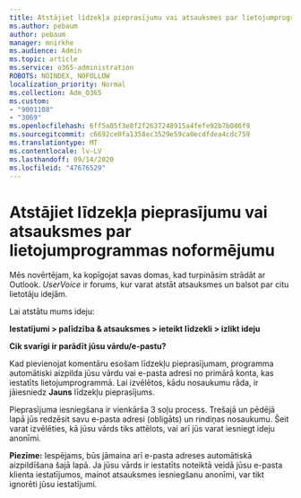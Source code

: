 ```yaml
---
title: Atstājiet līdzekļa pieprasījumu vai atsauksmes par lietojumprogrammas noformējumu
ms.author: pebaum
author: pebaum
manager: mnirkhe
ms.audience: Admin
ms.topic: article
ms.service: o365-administration
ROBOTS: NOINDEX, NOFOLLOW
localization_priority: Normal
ms.collection: Adm_O365
ms.custom:
- "9001108"
- "3069"
ms.openlocfilehash: 6ff5a05f3e8f2f2637248915a4fefe92b7b086f9
ms.sourcegitcommit: c6692ce0fa1358ec3529e59ca0ecdfdea4cdc759
ms.translationtype: MT
ms.contentlocale: lv-LV
ms.lasthandoff: 09/14/2020
ms.locfileid: "47676529"
---
```

# <a name="leave-a-feature-request-or-feedback-on-app-design"></a>Atstājiet līdzekļa pieprasījumu vai atsauksmes par lietojumprogrammas noformējumu

Mēs novērtējam, ka kopīgojat savas domas, kad turpināsim strādāt ar Outlook. *UserVoice* ir forums, kur varat atstāt atsauksmes un balsot par citu lietotāju idejām.  

Lai atstātu mums ideju: 

**Iestatījumi > palīdzība & atsauksmes > ieteikt līdzekli > izlikt ideju** 

**Cik svarīgi ir parādīt jūsu vārdu/e-pastu?**

Kad pievienojat komentāru esošam līdzekļu pieprasījumam, programma automātiski aizpilda jūsu vārdu vai e-pasta adresi no primārā konta, kas iestatīts lietojumprogrammā. Lai izvēlētos, kādu nosaukumu rāda, ir jāiesniedz **Jauns** līdzekļu pieprasījums. 

Pieprasījuma iesniegšana ir vienkārša 3 soļu process. Trešajā un pēdējā lapā jūs redzēsit savu e-pasta adresi (obligāts) un rindiņas nosaukumu. Šeit varat izvēlēties, kā jūsu vārds tiks attēlots, vai arī jūs varat iesniegt ideju anonīmi. 

**Piezīme:** Iespējams, būs jāmaina arī e-pasta adreses automātiskā aizpildīšana šajā lapā. Ja jūsu vārds ir iestatīts noteiktā veidā jūsu e-pasta klienta iestatījumos, mainot atsauksmes iesniegšanu anonīmi, var tikt ignorēti jūsu iestatījumi. 
